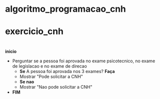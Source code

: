 # algoritmo_programacao_cnh
# exercicio_cnh
#
**inicio**
- Perguntar se a pessoa foi aprovada no exame psicotecnico, no exame de legislacao e no exame de direcao
  - **Se** A pessoa foi aprovada nos 3 exames? **Faça**
  - Mostrar "Pode solicitar a CNH"
  - **Se nao** 
  - Mostrar "Nao pode solicitar a CNH"
- **FIM**
